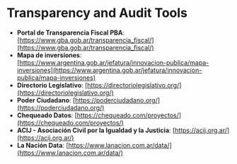 # Transparency and Audit Tools

- **Portal de Transparencia Fiscal PBA**: [https://www.gba.gob.ar/transparencia_fiscal/](https://www.gba.gob.ar/transparencia_fiscal/)
- **Mapa de inversiones**: [https://www.argentina.gob.ar/jefatura/innovacion-publica/mapa-inversiones](https://www.argentina.gob.ar/jefatura/innovacion-publica/mapa-inversiones)
- **Directorio Legislativo**: [https://directoriolegislativo.org/](https://directoriolegislativo.org/)
- **Poder Ciudadano**: [https://poderciudadano.org/](https://poderciudadano.org/)
- **Chequeado Datos**: [https://chequeado.com/proyectos/](https://chequeado.com/proyectos/)
- **ACIJ - Asociación Civil por la Igualdad y la Justicia**: [https://acij.org.ar/](https://acij.org.ar/)
- **La Nación Data**: [https://www.lanacion.com.ar/data/](https://www.lanacion.com.ar/data/)
